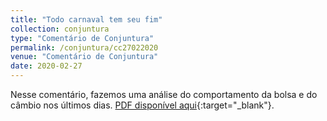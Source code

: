 ```yaml
---
title: "Todo carnaval tem seu fim"
collection: conjuntura
type: "Comentário de Conjuntura"
permalink: /conjuntura/cc27022020
venue: "Comentário de Conjuntura"
date: 2020-02-27
---
```


Nesse comentário, fazemos uma análise do comportamento da bolsa e do câmbio nos últimos dias. [PDF disponível aqui](https://github.com/vitorwilher/conjuntura/blob/master/cc27022020.pdf){:target="_blank"}.